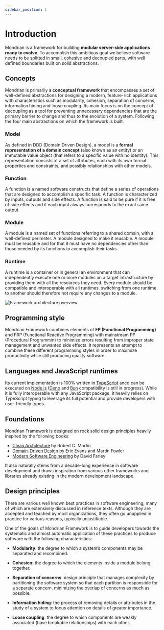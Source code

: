 ```yaml
---
sidebar_position: 1
---
```


# Introduction

Mondrian is a framework for building **modular server-side applications ready to evolve**. 
To accomplish this ambitious goal we believe software needs to be splitted in small, cohesive and decoupled parts, with well defined boundaries built on solid abstractions.

## Concepts

Mondrian is primarily a **conceptual framework** that encompasses a set of well-defined abstractions for designing a modern, feature-rich applications with characteristics such as modularity, cohesion, separation of concerns, information hiding and loose coupling. Its main focus is on the concept of decoupling as a tool for preventing unnecessary dependencies that are the primary barrier to change and thus to the evolution of a system. Following the four main abstractions on which the framework is built.

### Model
As defined in DDD (Domain Driven Design), a model is a **formal representation of a domain concept** (also known as an entity) or an immutable value object (that refers to a specific value with no identity). This representation consists of a set of attributes, each with its own formal properties and constraints, and possibly relationships with other models.

### Function 
A function is a named software constructs that define a series of operations that are designed to accomplish a specific task. A function is characterized by inputs, outputs and side effects. A function is said to be pure if it is free of side effects and if each input always corresponds to the exact same output.

### Module
A module is a named set of functions referring to a shared domain, with a well-defined perimeter. A module  designed to make it reusable. A module must be reusable and for that it must have no dependencies other than those needed by its functions to accomplish their tasks.

### Runtime
A runtime is a container or in general an environment that can independently execute one or more modules on a target infrastructure by providing them with all the resources they need. Every module should be compatible and interoperable with all runtimes, switching from one runtime to another should therefore not require any changes to a module. 

![Framework architecture overview](/img/architecture-overview.png)

## Programming style
Mondrian Framework combines elements of **FP (Functional Programming)** and FRP (Functional Reactive Programming) with mainstream PP (Procedural Programmin) to minimize errors resulting from improper state management and unwanted side effects. It represents an attempt to combine these different programming styles in order to maximize productivity while still producing quality software.

## Languages and JavaScript runtimes
Its current implementation is 100% written in [TypeScript](https://www.typescriptlang.org/) ancd can be executed on [Node.js](https://nodejs.org/) ([Deno](https://deno.land/) and [Bun](https://bun.sh/) compatibility is still in progress). While it is fully interoperable with any JavaScript package, it heavily relies on TypeScript typing to leverage its full potential and provide developers with user-friendly types.

## Foundations
Mondrian Framework is designed on rock solid design principles heavily inspired by the following books:

- [Clean Architecture](https://blog.cleancoder.com/uncle-bob/2012/08/13/the-clean-architecture.html) by Robert C. Martin
- [Domain-Driven Design](https://martinfowler.com/bliki/DomainDrivenDesign.html) by Eric Evans and Martin Fowler
- [Modern Software Engineering](https://www.davefarley.net/?p=352) by David Farley

It also naturally stems from a decade-long experience in software development and draws inspiration from various other frameworks and libraries already existing in the modern development landscape.

## Design principles

There are various well known best practices in software engineering, many of which are extensively discussed in reference texts. Although they are accepted and teached by most organizations, they often go unapplied in practice for various reasons, typically unjustifiable.

One of the goals of Mondrian Framework is to guide developers towards the systematic and almost automatic application of these practices to produce software with the following characteristics:

- **Modularity**: the degree to which a system’s components may be separated and recombined.

- **Cohesion**: the degree to which the elements inside a module belong together.

- **Separation of concerns**: design principle that manages complexity by partitioning the software system so that each partition is responsible for a separate concern, minimizing the overlap of concerns as much as possible.

- **Information hiding**: the process of removing details or attributes in the study of a system to focus attention on details of greater importance.

- **Loose coupling**: the degree to which components are weakly associated (have breakable relationships) with each other.
